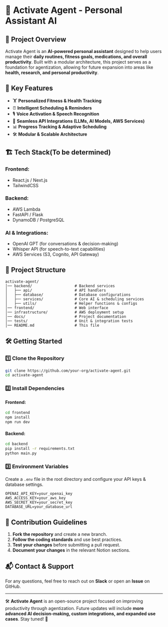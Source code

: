 # 🚀 Activate Agent - Personal Assistant AI

## 📌 Project Overview

Activate Agent is an **AI-powered personal assistant** designed to help users manage their **daily routines, fitness goals, medications, and overall productivity**. Built with a modular architecture, this project serves as a foundation for agentization, allowing for future expansion into areas like **health, research, and personal productivity**.

## 🎯 Key Features

- 🏋️ **Personalized Fitness & Health Tracking**
- ⏰ **Intelligent Scheduling & Reminders**
- 🎙 **Voice Activation & Speech Recognition**
- 🔗 **Seamless API Integrations (LLMs, AI Models, AWS Services)**
- 📊 **Progress Tracking & Adaptive Scheduling**
- 🛠 **Modular & Scalable Architecture**

## 🏗 Tech Stack(To be determined)

### **Frontend:**

- React.js / Next.js
- TailwindCSS

### **Backend:**

- AWS Lambda
- FastAPI / Flask
- DynamoDB / PostgreSQL

### **AI & Integrations:**

- OpenAI GPT (for conversations & decision-making)
- Whisper API (for speech-to-text capabilities)
- AWS Services (S3, Cognito, API Gateway)

## 📂 Project Structure

```
activate-agent/
│── backend/                   # Backend services
│   ├── api/                   # API handlers
│   ├── database/              # Database configurations
│   ├── services/              # Core AI & scheduling services
│   ├── utils/                 # Helper functions & configs
│── frontend/                  # Web interface
│── infrastructure/            # AWS deployment setup
│── docs/                      # Project documentation
│── tests/                     # Unit & integration tests
│── README.md                  # This file
```

## 🛠 Getting Started

### **1️⃣ Clone the Repository**

```sh
git clone https://github.com/your-org/activate-agent.git
cd activate-agent
```

### **2️⃣ Install Dependencies**

#### Frontend:

```sh
cd frontend
npm install
npm run dev
```

#### Backend:

```sh
cd backend
pip install -r requirements.txt
python main.py
```

### **3️⃣ Environment Variables**

Create a `.env` file in the root directory and configure your API keys & database settings.

```env
OPENAI_API_KEY=your_openai_key
AWS_ACCESS_KEY=your_aws_key
AWS_SECRET_KEY=your_secret_key
DATABASE_URL=your_database_url
```

## 📌 Contribution Guidelines

1. **Fork the repository** and create a new branch.
2. **Follow the coding standards** and use best practices.
3. **Test your changes** before submitting a pull request.
4. **Document your changes** in the relevant Notion sections.

## 📬 Contact & Support

For any questions, feel free to reach out on **Slack** or open an **Issue** on GitHub.

---

🛠 **Activate Agent** is an open-source project focused on improving productivity through agentization. Future updates will include **more advanced AI decision-making, custom integrations, and expanded use cases**. Stay tuned! 🚀

